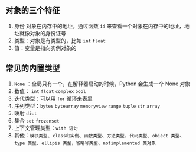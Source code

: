 ## 对象的三个特征

1. 身份 对象在内存中的地址，通过函数 `id` 来查看一个对象在内存中的地址，地址就像对象的身份证号
2. 类型：对象是有类型的，比如 `int` `float`  
3. 值：变量是指向实例对象的



## 常见的内置类型

1. `None` ：全局只有一个，在解释器启动的时候，Python 会生成一个 None 对象
2. 数值： `int` `float` `complex` `bool`
3. 迭代类型：可以用 `for` 循环来表里
4. 序列类型：`bytes` `bytearray` `memoryview` `range` `tuple` `str` `array`
5. 映射 `dict`
6. 集合 `set` `frozenset`
7. 上下文管理类型：`with 语句`
8. 其他：`模块类型`、`class和实例`、`函数类型`、`方法类型`、`代码类型`、`object 类型`、`type 类型`、`ellipis 类型，省略号类型`、`notimplemented 类对象`